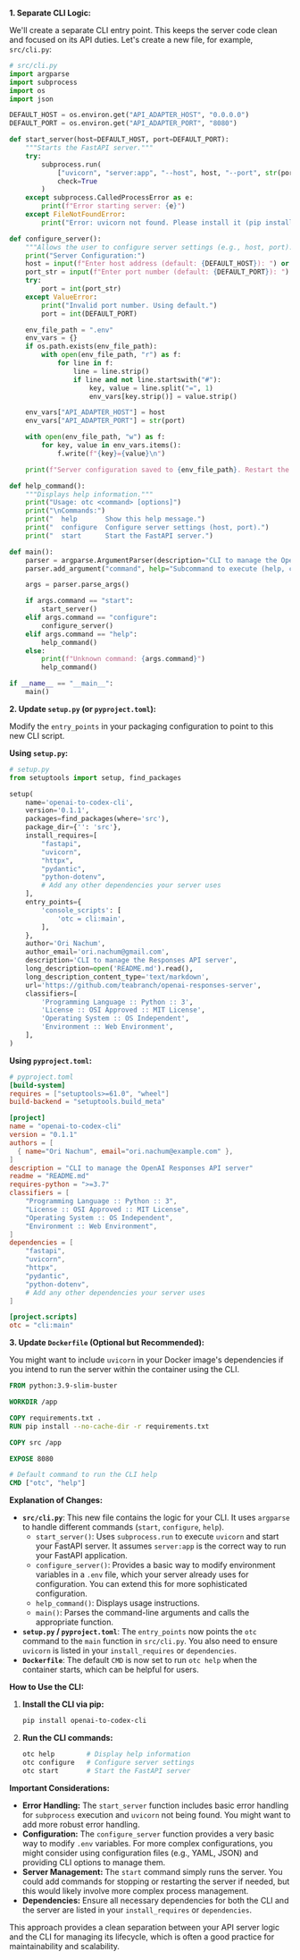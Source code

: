 **1. Separate CLI Logic:**

We'll create a separate CLI entry point. This keeps the server code clean and focused on its API duties. Let's create a new file, for example, `src/cli.py`:

```python
# src/cli.py
import argparse
import subprocess
import os
import json

DEFAULT_HOST = os.environ.get("API_ADAPTER_HOST", "0.0.0.0")
DEFAULT_PORT = os.environ.get("API_ADAPTER_PORT", "8080")

def start_server(host=DEFAULT_HOST, port=DEFAULT_PORT):
    """Starts the FastAPI server."""
    try:
        subprocess.run(
            ["uvicorn", "server:app", "--host", host, "--port", str(port), "--reload"],
            check=True
        )
    except subprocess.CalledProcessError as e:
        print(f"Error starting server: {e}")
    except FileNotFoundError:
        print("Error: uvicorn not found. Please install it (pip install uvicorn).")

def configure_server():
    """Allows the user to configure server settings (e.g., host, port)."""
    print("Server Configuration:")
    host = input(f"Enter host address (default: {DEFAULT_HOST}): ") or DEFAULT_HOST
    port_str = input(f"Enter port number (default: {DEFAULT_PORT}): ") or DEFAULT_PORT
    try:
        port = int(port_str)
    except ValueError:
        print("Invalid port number. Using default.")
        port = int(DEFAULT_PORT)

    env_file_path = ".env"
    env_vars = {}
    if os.path.exists(env_file_path):
        with open(env_file_path, "r") as f:
            for line in f:
                line = line.strip()
                if line and not line.startswith("#"):
                    key, value = line.split("=", 1)
                    env_vars[key.strip()] = value.strip()

    env_vars["API_ADAPTER_HOST"] = host
    env_vars["API_ADAPTER_PORT"] = str(port)

    with open(env_file_path, "w") as f:
        for key, value in env_vars.items():
            f.write(f"{key}={value}\n")

    print(f"Server configuration saved to {env_file_path}. Restart the server to apply changes.")

def help_command():
    """Displays help information."""
    print("Usage: otc <command> [options]")
    print("\nCommands:")
    print("  help       Show this help message.")
    print("  configure  Configure server settings (host, port).")
    print("  start      Start the FastAPI server.")

def main():
    parser = argparse.ArgumentParser(description="CLI to manage the OpenAI Responses API server.")
    parser.add_argument("command", help="Subcommand to execute (help, configure, start)")

    args = parser.parse_args()

    if args.command == "start":
        start_server()
    elif args.command == "configure":
        configure_server()
    elif args.command == "help":
        help_command()
    else:
        print(f"Unknown command: {args.command}")
        help_command()

if __name__ == "__main__":
    main()
```

**2. Update `setup.py` (or `pyproject.toml`):**

Modify the `entry_points` in your packaging configuration to point to this new CLI script.

**Using `setup.py`:**

```python
# setup.py
from setuptools import setup, find_packages

setup(
    name='openai-to-codex-cli',
    version='0.1.1',
    packages=find_packages(where='src'),
    package_dir={'': 'src'},
    install_requires=[
        "fastapi",
        "uvicorn",
        "httpx",
        "pydantic",
        "python-dotenv",
        # Add any other dependencies your server uses
    ],
    entry_points={
        'console_scripts': [
            'otc = cli:main',
        ],
    },
    author='Ori Nachum',
    author_email='ori.nachum@gmail.com',
    description='CLI to manage the Responses API server',
    long_description=open('README.md').read(),
    long_description_content_type='text/markdown',
    url='https://github.com/teabranch/openai-responses-server',
    classifiers=[
        'Programming Language :: Python :: 3',
        'License :: OSI Approved :: MIT License',
        'Operating System :: OS Independent',
        'Environment :: Web Environment',
    ],
)
```

**Using `pyproject.toml`:**

```toml
# pyproject.toml
[build-system]
requires = ["setuptools>=61.0", "wheel"]
build-backend = "setuptools.build_meta"

[project]
name = "openai-to-codex-cli"
version = "0.1.1"
authors = [
  { name="Ori Nachum", email="ori.nachum@example.com" },
]
description = "CLI to manage the OpenAI Responses API server"
readme = "README.md"
requires-python = ">=3.7"
classifiers = [
    "Programming Language :: Python :: 3",
    "License :: OSI Approved :: MIT License",
    "Operating System :: OS Independent",
    "Environment :: Web Environment",
]
dependencies = [
    "fastapi",
    "uvicorn",
    "httpx",
    "pydantic",
    "python-dotenv",
    # Add any other dependencies your server uses
]

[project.scripts]
otc = "cli:main"
```

**3. Update `Dockerfile` (Optional but Recommended):**

You might want to include `uvicorn` in your Docker image's dependencies if you intend to run the server within the container using the CLI.

```dockerfile
FROM python:3.9-slim-buster

WORKDIR /app

COPY requirements.txt .
RUN pip install --no-cache-dir -r requirements.txt

COPY src /app

EXPOSE 8080

# Default command to run the CLI help
CMD ["otc", "help"]
```

**Explanation of Changes:**

* **`src/cli.py`**: This new file contains the logic for your CLI. It uses `argparse` to handle different commands (`start`, `configure`, `help`).
    * `start_server()`: Uses `subprocess.run` to execute `uvicorn` and start your FastAPI server. It assumes `server:app` is the correct way to run your FastAPI application.
    * `configure_server()`: Provides a basic way to modify environment variables in a `.env` file, which your server already uses for configuration. You can extend this for more sophisticated configuration.
    * `help_command()`: Displays usage instructions.
    * `main()`: Parses the command-line arguments and calls the appropriate function.
* **`setup.py` / `pyproject.toml`**: The `entry_points` now points the `otc` command to the `main` function in `src/cli.py`. You also need to ensure `uvicorn` is listed in your `install_requires` or `dependencies`.
* **`Dockerfile`**: The default `CMD` is now set to run `otc help` when the container starts, which can be helpful for users.

**How to Use the CLI:**

1.  **Install the CLI via pip:**
    ```bash
    pip install openai-to-codex-cli
    ```
2.  **Run the CLI commands:**
    ```bash
    otc help        # Display help information
    otc configure   # Configure server settings
    otc start       # Start the FastAPI server
    ```

**Important Considerations:**

* **Error Handling:** The `start_server` function includes basic error handling for `subprocess` execution and `uvicorn` not being found. You might want to add more robust error handling.
* **Configuration:** The `configure_server` function provides a very basic way to modify `.env` variables. For more complex configurations, you might consider using configuration files (e.g., YAML, JSON) and providing CLI options to manage them.
* **Server Management:** The `start` command simply runs the server. You could add commands for stopping or restarting the server if needed, but this would likely involve more complex process management.
* **Dependencies:** Ensure all necessary dependencies for both the CLI and the server are listed in your `install_requires` or `dependencies`.

This approach provides a clean separation between your API server logic and the CLI for managing its lifecycle, which is often a good practice for maintainability and scalability.